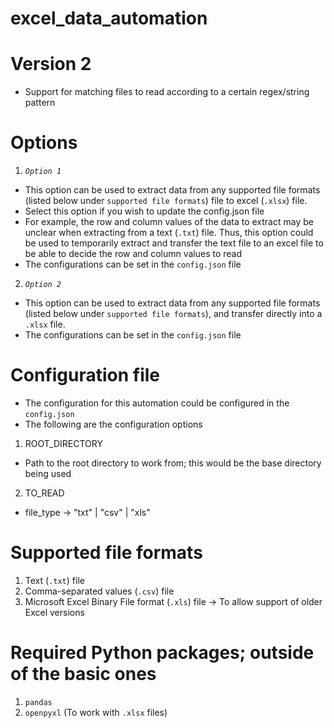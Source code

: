 # excel_data_automation

# Version 2
- Support for matching files to read according to a certain regex/string pattern

# Options
1. *`Option 1`*
- This option can be used to extract data from any supported file formats (listed below under `supported file formats`) file to excel (`.xlsx`) file.
- Select this option if you wish to update the config.json file
- For example, the row and column values of the data to extract may be unclear when extracting from a text (`.txt`) file. Thus, this option could be used to temporarily extract and transfer the text file to an excel file to be able to decide the row and column values to read
- The configurations can be set in the `config.json` file

2. *`Option 2`*
- This option can be used to extract data from any supported file formats (listed below under `supported file formats`), and transfer directly into a `.xlsx` file. 
- The configurations can be set in the `config.json` file

# Configuration file
- The configuration for this automation could be configured in the `config.json`
- The following are the configuration options

1. ROOT_DIRECTORY
- Path to the root directory to work from; this would be the base directory being used

2. TO_READ
- file_type -> "txt" | "csv" | "xls"


# Supported file formats
1. Text (`.txt`) file
2. Comma-separated values (`.csv`) file
3. Microsoft Excel Binary File format (`.xls`) file
-> To allow support of older Excel versions


# Required Python packages; outside of the basic ones
1. `pandas`
2. `openpyxl` (To work with `.xlsx` files)


